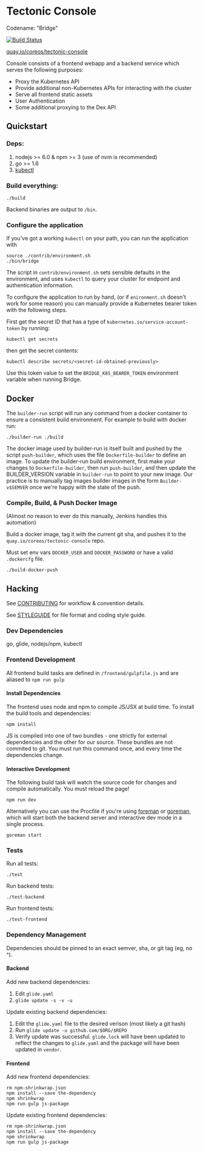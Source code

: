 Tectonic Console
================

Codename: "Bridge"

[![Build Status](https://jenkins-tectonic.prod.coreos.systems/buildStatus/icon?job=console-build)](https://jenkins-tectonic.prod.coreos.systems/job/console-build/)

[quay.io/coreos/tectonic-console](https://quay.io/repository/coreos/tectonic-console?tab=tags)

Console consists of a frontend webapp and a backend service which serves the following purposes:
- Proxy the Kubernetes API
- Provide additional non-Kubernetes APIs for interacting with the cluster
- Serve all frontend static assets
- User Authentication
- Some additional proxying to the Dex API

## Quickstart

### Deps:

1. nodejs >= 6.0 & npm >= 3 (use of nvm is recommended)
2. go >= 1.6
3. [kubectl](http://kubernetes.io/docs/getting-started-guides/binary_release/#prebuilt-binary-release)

### Build everything:

```
./build
```

Backend binaries are output to `/bin`.


### Configure the application

If you've got a working `kubectl` on your path, you can run the application with

```
source ./contrib/environment.sh
./bin/bridge
```

The script in `contrib/environment.sh` sets sensible defaults in the environment, and uses `kubectl` to query your cluster for endpoint and authentication information.

To configure the application to run by hand, (or if `enironment.sh` doesn't work for some reason) you can manually provide a Kubernetes bearer token with the following steps.

First get the secret ID that has a type of `kubernetes.io/service-account-token` by running:
```
kubectl get secrets
```

then get the secret contents:
```
kubectl describe secrets/<secret-id-obtained-previously>
```

Use this token value to set the `BRIDGE_K8S_BEARER_TOKEN` environment variable when running Bridge.

## Docker

The `builder-run` script will run any command from a docker container to ensure a consistent build environment.
For example to build with docker run:
```
./builder-run ./build
```

The docker image used by builder-run is itself built and pushed by the
script `push-builder`, which uses the file `Dockerfile-builder` to
define an image. To update the builder-run build environment, first make
your changes to `Dockerfile-builder`, then run `push-builder`, and
then update the BUILDER_VERSION variable in `builder-run` to point to
your new image. Our practice is to manually tag images builder images in the form
`Builder-v$SEMVER` once we're happy with the state of the push.

### Compile, Build, & Push Docker Image

(Almost no reason to ever do this manually, Jenkins handles this automation)

Build a docker image, tag it with the current git sha, and pushes it to the `quay.io/coreos/tectonic-console` repo.

Must set env vars `DOCKER_USER` and `DOCKER_PASSWORD` or have a valid `.dockercfg` file.
```
./build-docker-push
```

## Hacking

See [CONTRIBUTING](CONTRIBUTING.md) for workflow & convention details.

See [STYLEGUIDE](STYLEGUIDE.md) for file format and coding style guide.

### Dev Dependencies

go, glide, nodejs/npm, kubectl

### Frontend Development

All frontend build tasks are defined in `/frontend/gulpfile.js` and are aliased to `npm run gulp`

#### Install Dependencies

The frontend uses node and npm to compile JS/JSX at build time. To install the build tools and dependencies:
```
npm install
```

JS is compiled into one of two bundles - one strictly for external dependencies and the other for our source.  These bundles are not commited to git.  You must run this command once, and every time the dependencies change.

#### Interactive Development

The following build task will watch the source code for changes and compile automatically.  You must reload the page!
```
npm run dev
```

Alternatively you can use the Procfile if you're using [foreman](https://github.com/ddollar/foreman) or [goreman](https://github.com/mattn/goreman),
which will start both the backend server and interactive dev mode in a single process.
```
goreman start
```

### Tests

Run all tests:
```
./test
```

Run backend tests:
```
./test-backend
```

Run frontend tests:
```
./test-frontend
```

### Dependency Management

Dependencies should be pinned to an exact semver, sha, or git tag (eg, no ^).

#### Backend

Add new backend dependencies:
 1. Edit `glide.yaml`
 2. `glide update -s -v -u`

Update existing backend dependencies:
 1. Edit the `glide.yaml` file to the desired verison (most likely a git hash)
 2. Run `glide update -u github.com/$ORG/$REPO`
 3. Verify update was successful. `glide.lock` will have been updated to reflect the changes to `glide.yaml` and the package will have been updated in `vendor`.

#### Frontend

Add new frontend dependencies:
```
rm npm-shrinkwrap.json
npm install --save the-dependency
npm shrinkwrap
npm run gulp js-package
```

Update existing frontend dependencies:
```
rm npm-shrinkwrap.json
npm install --save the-dependency
npm shrinkwrap
npm run gulp js-package
```
